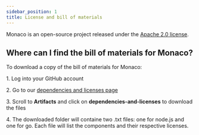 ```yaml
---
sidebar_position: 1
title: License and bill of materials
---
```


Monaco is an open-source project released under the [Apache 2.0 license](https://github.com/dynatrace-oss/dynatrace-monitoring-as-code/blob/main/LICENSE).

## Where can I find the bill of materials for Monaco?

To download a copy of the bill of materials for Monaco:

1\. Log into your GitHub account

2\. Go to our [dependencies and licenses page](https://github.com/dynatrace-oss/dynatrace-monitoring-as-code/actions/runs/1448437882)

3\. Scroll to **Artifacts** and click on **dependencies-and-licenses** to download the files

4\. The downloaded folder will containe two .txt files: one for node.js and one for go. Each file will list the components and their respective licenses. 
